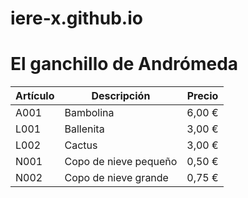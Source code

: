 # iere-x.github.io

# El ganchillo de Andrómeda

| Artículo |      Descripción      | Precio |
| :---     |-----------------------| :----: |
| A001     | Bambolina             | 6,00 € |
| L001     | Ballenita             | 3,00 € |
| L002     | Cactus                | 3,00 € |
| N001     | Copo de nieve pequeño | 0,50 € |
| N002     | Copo de nieve grande  | 0,75 € |

